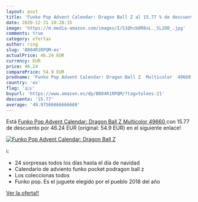 ```yaml
---
layout: post
title: 'Funko Pop Advent Calendar: Dragon Ball Z al 15.77 % de descuento'
date: 2020-12-31 10:28:35
image: 'https://m.media-amazon.com/images/I/51Qhcb0R8xL._SL200_.jpg'
comments: true
category: ofertas
author: ring
slug: 'B084R1RPQM-es'
actualPrice: 46.24 EUR
currency: EUR
price: 46.24
comparePrice: 54.9 EUR
prodname: 'Funko Pop Advent Calendar: Dragon Ball Z  Multicolor  49660 '
country: 'es'
flag: '🇪🇸'
buyurl: 'https://www.amazon.es/dp/B084R1RPQM/?tag=tolees-21'
descuento: '15.77'
average: '49.97566666666668'
---
```


Está [Funko Pop Advent Calendar: Dragon Ball Z  Multicolor  49660 ](https://www.amazon.es/dp/B084R1RPQM/?tag=tolees-21) con 15.77 de descuento por 46.24 EUR (original: 54.9 EUR) en el siguiente enlace!

[![Funko Pop Advent Calendar: Dragon Ball Z](https://m.media-amazon.com/images/I/51Qhcb0R8xL._SL200_.jpg)](https://www.amazon.es/dp/B084R1RPQM/?tag=tolees-21)

ℹ️:

- 24 sorpresas todos los días hasta el día de navidad
- Calendario de adviento funko pocket podragon ball z
- Los coleccionas todos
- Funko pop. Es el juguete elegido por el pueblo 2018 del año

[Ver la oferta!!](https://www.amazon.es/dp/B084R1RPQM/?tag=tolees-21)
